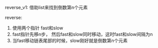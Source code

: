 reverse_v1:	借助list来找到倒数第n个元素

reverse:
1. 使用两个指针 fast和slow
2. fast指针先移n步， 然后fast和slow同时移动，这时fast和slow间隔为n
3. 当fast移动链表尾部的时候，slow刚好就是倒数第n个元素